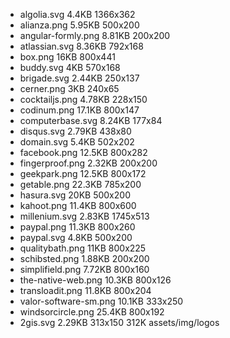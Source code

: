  - algolia.svg 4.4KB 1366x362
 - alianza.png 5.95KB 500x200
 - angular-formly.png 8.81KB 200x200
 - atlassian.svg 8.36KB 792x168
 - box.png 16KB 800x441
 - buddy.svg 4KB 570x168
 - brigade.svg 2.44KB 250x137
 - cerner.png 3KB 240x65
 - cocktailjs.png 4.78KB 228x150
 - codinum.png 17.1KB 800x147
 - computerbase.svg 8.24KB 177x84
 - disqus.svg 2.79KB 438x80
 - domain.svg 5.4KB 502x202
 - facebook.png 12.5KB 800x282
 - fingerproof.png 2.32KB 200x200
 - geekpark.png 12.5KB 800x172
 - getable.png 22.3KB 785x200
 - hasura.svg 20KB 500x200
 - kahoot.png 11.4KB 800x600
 - millenium.svg 2.83KB 1745x513
 - paypal.png 11.3KB 800x260
 - paypal.svg 4.8KB 500x200
 - qualitybath.png 11KB 800x225
 - schibsted.png 1.88KB 200x200
 - simplifield.png 7.72KB 800x160
 - the-native-web.png 10.3KB 800x126
 - transloadit.png 11.8KB 800x204
 - valor-software-sm.png 10.1KB 333x250
 - windsorcircle.png 25.4KB 800x192
 - 2gis.svg 2.29KB 313x150
312K	assets/img/logos
